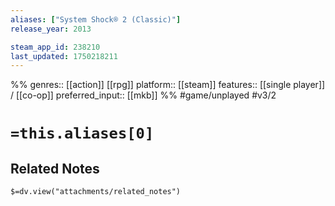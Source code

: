 ```yaml
---
aliases: ["System Shock® 2 (Classic)"]
release_year: 2013

steam_app_id: 238210
last_updated: 1750218211
---
```

%%
genres:: [[action]] [[rpg]]
platform:: [[steam]]
features:: [[single player]] / [[co-op]]
preferred_input:: [[mkb]]
%%
#game/unplayed
#v3/2

# `=this.aliases[0]`
## Related Notes
`$=dv.view("attachments/related_notes")`